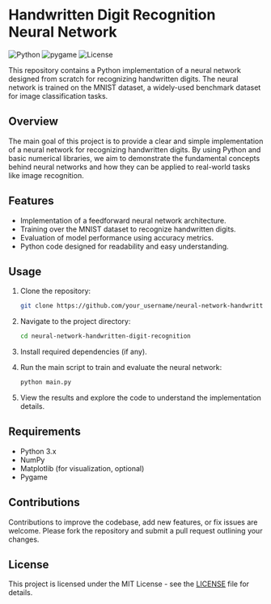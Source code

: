 # Handwritten Digit Recognition Neural Network

![Python](https://img.shields.io/badge/Python-3.9%2B-blue)
![pygame](https://img.shields.io/badge/pygame-2.0%2B-blue)
![License](https://img.shields.io/badge/License-MIT-green)

This repository contains a Python implementation of a neural network designed from scratch for recognizing handwritten
digits. The neural network is trained on the MNIST dataset, a widely-used benchmark dataset for image classification
tasks.

## Overview

The main goal of this project is to provide a clear and simple implementation of a neural network for recognizing
handwritten digits. By using Python and basic numerical libraries, we aim to demonstrate the fundamental concepts behind
neural networks and how they can be applied to real-world tasks like image recognition.

## Features

- Implementation of a feedforward neural network architecture.
- Training over the MNIST dataset to recognize handwritten digits.
- Evaluation of model performance using accuracy metrics.
- Python code designed for readability and easy understanding.

## Usage

1. Clone the repository:
    ```bash
    git clone https://github.com/your_username/neural-network-handwritten-digit-recognition.git
    ```

2. Navigate to the project directory:
    ```bash
    cd neural-network-handwritten-digit-recognition
    ```

3. Install required dependencies (if any).

4. Run the main script to train and evaluate the neural network:
    ```bash
    python main.py
    ```

5. View the results and explore the code to understand the implementation details.

## Requirements

- Python 3.x
- NumPy
- Matplotlib (for visualization, optional)
- Pygame

## Contributions

Contributions to improve the codebase, add new features, or fix issues are welcome. Please fork the repository and
submit a pull request outlining your changes.

## License

This project is licensed under the MIT License - see the [LICENSE](LICENSE) file for details.
